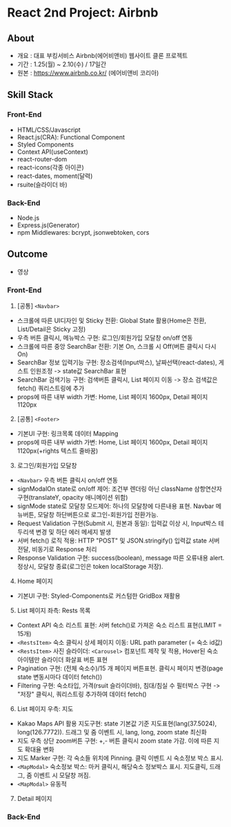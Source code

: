 # React 2nd Project: Airbnb

## About
- 개요 : 대표 부킹서비스 Airbnb(에어비앤비) 웹사이트 클론 프로젝트
- 기간 : 1.25(월) ~ 2.10(수) / 17일간
- 원본 : https://www.airbnb.co.kr/ (에어비앤비 코리아)

## Skill Stack
### Front-End
- HTML/CSS/Javascript
- React.js(CRA): Functional Component
- Styled Components
- Context API(useContext)
- react-router-dom
- react-icons(각종 아이콘)
- react-dates, moment(달력)
- rsuite(슬라이더 바)

### Back-End
- Node.js
- Express.js(Generator)
- npm Middlewares: bcrypt, jsonwebtoken, cors

## Outcome
- 영상

### Front-End
1. [공통] `<Navbar>`
  - 스크롤에 따른 UI디자인 및 Sticky 전환: Global State 활용(Home은 전환, List/Detail은 Sticky 고정)
  - 우측 버튼 클릭시, 메뉴박스 구현: 로그인/회원가입 모달창 on/off 연동
  - 스크롤에 따른 중앙 SearchBar 전환: 기본 On, 스크롤 시 Off(버튼 클릭시 다시 On)
  - SearchBar 정보 입력기능 구현: 장소검색(Input박스), 날짜선택(react-dates), 게스트 인원조정 -> state값 SearchBar 표현
  - SearchBar 검색기능 구현: 검색버튼 클릭시, List 페이지 이동 -> 장소 검색값은 fetch() 쿼리스트링에 추가
  - props에 따른 내부 width 가변: Home, List 페이지 1600px, Detail 페이지 1120px

2. [공통] `<Footer>`
  - 기본UI 구현: 링크목록 데이터 Mapping
  - props에 따른 내부 width 가변: Home, List 페이지 1600px, Detail 페이지 1120px(+rights 텍스트 줄바꿈)
  
3. 로그인/회원가입 모달창
  - `<Navbar>` 우측 버튼 클릭시 on/off 연동
  - signModalOn state로 on/off 제어: 조건부 렌더링 아닌 className 삼항연산자 구현(translateY, opacity 애니메이션 위함)
  - signMode state로 모달창 모드제어: 하나의 모달창에 다른내용 표현. Navbar 메뉴버튼, 모달창 하단버튼으로 로그인-회원가입 전환가능.
  - Request Validation 구현(Submit 시, 원본과 동일): 입력값 이상 시, Input박스 테두리색 변경 및 하단 에러 메세지 발생
  - 서버 fetch() 로직 적용: HTTP "POST" 및 JSON.stringify() 입력값 state 서버 전달, 비동기로 Response 처리
  - Response Validation 구현: success(boolean), message 따른 오류내용 alert. 정상시, 모달창 종료(로그인은 token localStorage 저장).
  
4. Home 페이지
  - 기본UI 구현: Styled-Components로 커스텀한 GridBox 재활용
  
5. List 페이지 좌측: Rests 목록
  - Context API 숙소 리스트 표현: 서버 fetch()로 가져온 숙소 리스트 표현(LIMIT = 15개)
  - `<RestsItem>` 숙소 클릭시 상세 페이지 이동: URL path parameter (= 숙소 id값)
  - `<RestsItem>` 사진 슬라이더: `<Carousel>` 컴포넌트 제작 및 적용, Hover된 숙소 아이템만 슬라이더 화살표 버튼 표현
  - Pagination 구현: (전체 숙소수)/15 개 페이지 버튼표현. 클릭시 페이지 변경(page state 변동시마다 데이터 fetch())
  - Filtering 구현: 숙소타입, 가격(rsuit 슬라이더바), 침대/침실 수 필터박스 구현 -> "저장" 클릭시, 쿼리스트링 추가하여 데이터 fetch()
  
6. List 페이지 우측: 지도
  - Kakao Maps API 활용 지도구현: state 기본값 기준 지도표현(lang(37.5024), long(126.7772)). 드래그 및 줌 이벤트 시, lang, long, zoom state 최신화
  - 지도 우측 상단 zoom버튼 구현: +,- 버튼 클릭시 zoom state 가감. 이에 따른 지도 확대율 변화
  - 지도 Marker 구현: 각 숙소들 위치에 Pinning. 클릭 이벤트 시 숙소정보 박스 표시.
  - `<MapModal>` 숙소정보 박스: 마커 클릭시, 해당숙소 정보박스 표시. 지도클릭, 드래그, 줌 이벤트 시 모달창 꺼짐.
  - `<MapModal>` 유동적 

7. Detail 페이지

### Back-End

